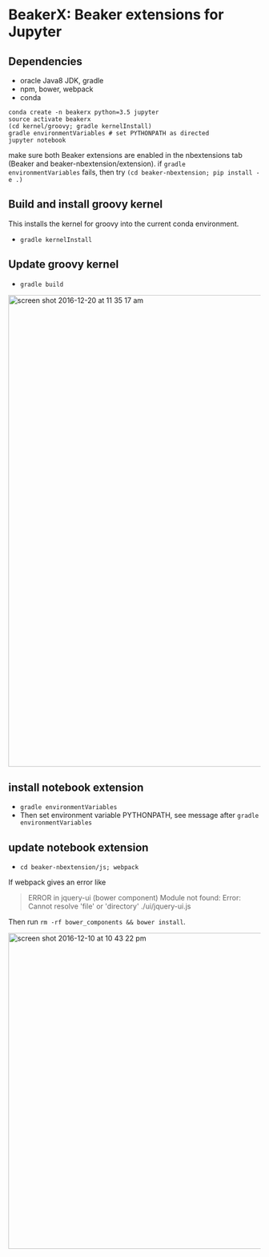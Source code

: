 <!--
    Copyright 2014 TWO SIGMA OPEN SOURCE, LLC

    Licensed under the Apache License, Version 2.0 (the "License");
    you may not use this file except in compliance with the License.
    You may obtain a copy of the License at

           http://www.apache.org/licenses/LICENSE-2.0

    Unless required by applicable law or agreed to in writing, software
    distributed under the License is distributed on an "AS IS" BASIS,
    WITHOUT WARRANTIES OR CONDITIONS OF ANY KIND, either express or implied.
    See the License for the specific language governing permissions and
    limitations under the License.
-->

# BeakerX: Beaker extensions for Jupyter

## Dependencies

* oracle Java8 JDK, gradle
* npm, bower, webpack
* conda

```
conda create -n beakerx python=3.5 jupyter
source activate beakerx
(cd kernel/groovy; gradle kernelInstall)
gradle environmentVariables # set PYTHONPATH as directed
jupyter notebook
```

make sure both Beaker extensions are enabled in the nbextensions tab (Beaker and beaker-nbextension/extension).
if `gradle environmentVariables` fails, then try `(cd beaker-nbextension; pip install -e .)`

## Build and install groovy kernel
This installs the kernel for groovy into the current conda environment.
* `gradle kernelInstall`

## Update groovy kernel
* `gradle build`


<img width="942" alt="screen shot 2016-12-20 at 11 35 17 am" src="https://cloud.githubusercontent.com/assets/963093/21402566/1680b928-c787-11e6-8acf-dc4fdeba0651.png">

## install notebook extension

* `gradle environmentVariables`
* Then set environment variable PYTHONPATH, see message after `gradle environmentVariables`

## update notebook extension

* `cd beaker-nbextension/js; webpack`

If webpack gives an error like

> ERROR in jquery-ui (bower component) Module not found: Error: Cannot resolve 'file' or 'directory' ./ui/jquery-ui.js

Then run `rm -rf bower_components && bower install`.

<img width="631" alt="screen shot 2016-12-10 at 10 43 22 pm" src="https://cloud.githubusercontent.com/assets/963093/21077947/261def64-bf2a-11e6-8518-4845caf75690.png">
